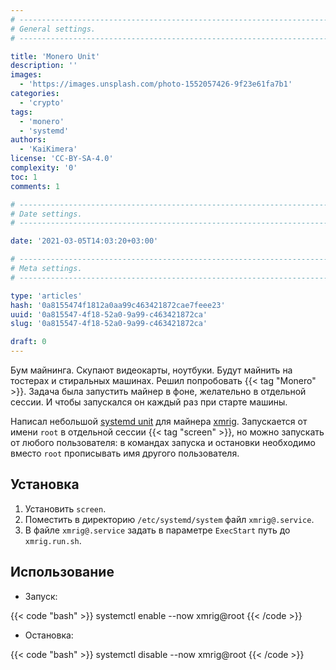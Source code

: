 ```yaml
---
# -------------------------------------------------------------------------------------------------------------------- #
# General settings.
# -------------------------------------------------------------------------------------------------------------------- #

title: 'Monero Unit'
description: ''
images:
  - 'https://images.unsplash.com/photo-1552057426-9f23e61fa7b1'
categories:
  - 'crypto'
tags:
  - 'monero'
  - 'systemd'
authors:
  - 'KaiKimera'
license: 'CC-BY-SA-4.0'
complexity: '0'
toc: 1
comments: 1

# -------------------------------------------------------------------------------------------------------------------- #
# Date settings.
# -------------------------------------------------------------------------------------------------------------------- #

date: '2021-03-05T14:03:20+03:00'

# -------------------------------------------------------------------------------------------------------------------- #
# Meta settings.
# -------------------------------------------------------------------------------------------------------------------- #

type: 'articles'
hash: '0a8155474f1812a0aa99c463421872cae7feee23'
uuid: '0a815547-4f18-52a0-9a99-c463421872ca'
slug: '0a815547-4f18-52a0-9a99-c463421872ca'

draft: 0
---
```


Бум майнинга. Скупают видеокарты, ноутбуки. Будут майнить на тостерах и стиральных машинах. Решил попробовать {{< tag "Monero" >}}. Задача была запустить майнер в фоне, желательно в отдельной сессии. И чтобы запускался он каждый раз при старте машины.

<!--more-->

Написал небольшой [systemd unit](https://github.com/KaiKimera/xmrig-systemd) для майнера [xmrig](https://github.com/search?q=xmrig). Запускается от имени `root` в отдельной сессии {{< tag "screen" >}}, но можно запускать от любого пользователя: в командах запуска и остановки необходимо вместо `root` прописывать имя другого пользователя.

## Установка

1. Установить `screen`.
2. Поместить в директорию `/etc/systemd/system` файл `xmrig@.service`.
3. В файле `xmrig@.service` задать в параметре `ExecStart` путь до `xmrig.run.sh`.

## Использование

- Запуск:

{{< code "bash" >}}
systemctl enable --now xmrig@root
{{< /code >}}

- Остановка:

{{< code "bash" >}}
systemctl disable --now xmrig@root
{{< /code >}}
